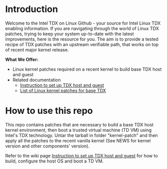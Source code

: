 # Introduction
Welcome to the Intel TDX on Linux Github - your source for Intel Linux TDX enabling information. 
If you are navigating through the world of Linux TDX patches, trying to keep your system up-to-date with the latest improvements, here is the resource for you.
The aim is to provide a tested recipe of TDX patches with an upstream verifiable path, that works on top of recent major kernel release.

**What We Offer:**
* Linux kernel patches required on a recent kernel to build base TDX host and guest 
* Related documentation
  * [Instruction to set up TDX host and guest](https://github.com/intel/tdx-linux/wiki/Instruction-to-set-up-TDX-host-and-guest)
  * [List of Linux kernel patches for base TDX](https://github.com/intel/tdx-linux/wiki/List-of-Linux-kernel-patches-for-base-TDX)

# How to use this repo
This repo contains patches that are necessary to build a base TDX host kernel environment, then boot a trusted virtual machine (TD VM) using Intel's TDX technology.
Untar the tarball in folder "kernel-patch" and then apply all the patches to the recent vanilla kernel (See NEWS for kernel version and other components' version).

Refer to the wiki page [Instruction to set up TDX host and guest](https://github.com/intel-sandbox/fyin.tdx.adoption/wiki/Instruction-to-set-up-TDX-host-and-guest) for how to build, configure the host OS and boot a TD VM. 
